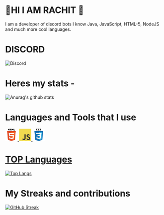 # 👋HI I AM RACHIT 👋
I am a developer of discord bots I know Java, JavaScript, HTML-5, NodeJS and much more cool languages.
# DISCORD
![Discord](https://discord.c99.nl/widget/theme-2/1016381257564827751.png)
# Heres my stats - <br >
![Anurag's github stats](https://github-readme-stats.vercel.app/api?username=RacHiT-Playz&theme=vision-friendly-dark)
# Languages and Tools that I use
 <a href="https://www.w3.org/html/" target="_blank"> <img src="https://raw.githubusercontent.com/devicons/devicon/master/icons/html5/html5-original-wordmark.svg" alt="html5" width="40" height="40"/> </a> <a href="https://developer.mozilla.org/en-US/docs/Web/JavaScript" target="_blank"> <img src="https://raw.githubusercontent.com/devicons/devicon/master/icons/javascript/javascript-original.svg" alt="javascript" width="40" height="40"/> </a> <a href="https://developer.mozilla.org/en-US/docs/Web/CSS" target="_blank"> <img src="https://raw.githubusercontent.com/devicons/devicon/master/icons/css3/css3-original-wordmark.svg" alt="css3" width="40" height="40"/>
# TOP Languages 
[![Top Langs](https://github-readme-stats.vercel.app/api/top-langs/?username=RacHiT-Playz&layout=compact&custom_title=RacHiT%20Playz's%20Top%20Language)](https://github.com/anuraghazra/github-readme-stats)
# My Streaks and contributions
[![GitHub Streak](http://github-readme-streak-stats.herokuapp.com?user=RacHiT-Playz&theme=algolia&hide_border=true)](https://github.com/DenverCoder1/github-readme-streak-stats)
